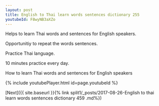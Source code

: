 ```yaml
---
layout: post
title: English to Thai learn words sentences dictionary 255 
youtubeId: F8wyNB3aXZo
---
```

 
 
Helps to learn Thai words and sentences for English speakers.

Opportunitiy to repeat the words sentences. 

Practice Thai language. 
 
10 minutes practice every day. 
 
How to learn Thai words and sentences for English speakers 
 
{% include youtubePlayer.html id=page.youtubeId %}
 
 
[Next]({{ site.baseurl }}{% link  split1/_posts/2017-08-26-English to thai learn words sentences dictionary 459 .md%})
 

